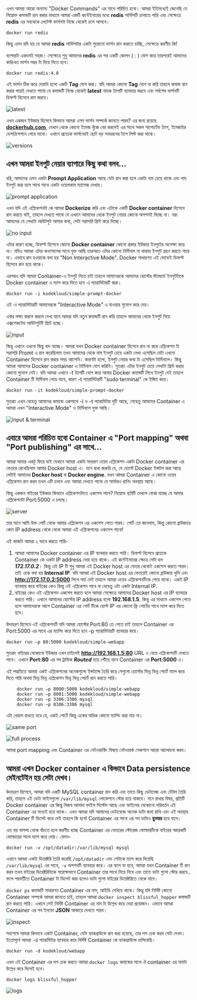 এখন আমরা আরো অন্যান্য "Docker Commands" এর সাথে পরিচিত হবো। আমরা ইতিমধ্যেই জেনেছি যে নিম্নোক্ত কমান্ডটি রান করার মাধ্যমে আমরা একটি কন্টেইনারের মধ্যে **redis** সার্ভিসটি চালাতে পারি এবং সেক্ষেত্রে **redis** এর সবথেকে লেটেস্ট ভার্সনটা নিজে থেকেই চলে আসবে।

``` docker run redis ```

কিন্তু এমন যদি হয় যে আমরা **redis** সার্ভিসটার একটা পুরোনো ভার্সন রান করাতে চাচ্ছি, সেক্ষেত্রে করণীয় কি!

ব্যাপারটা একদমই সহজ। সেক্ষেত্রে শুধু আমাদের **redis** এর পর একটি কোলন ( : ) যোগ করে তারপরেই আমাদের কাঙিখত ভার্সন নম্বর টা দিয়ে দিতে হবে।

``` docker run redis:4.0 ```

এই ভার্সন ঠিক করে দেয়াটা হলো একটি **Tag** যোগ করা। যদি আমরা কোনো **Tag** যোগ না করি তাহলে কমান্ড রান করার পরেই দেখতে পাবো যে কমান্ডটি নিজে থেকেই **latest** নামক ট্যাগটি ব্যাবহার করবে এবং সর্বশেষ ভার্সনটি ডিফল্ট হিসেবে রান করবে।

![latest](/Docker-run/latest.png)

এখন একজন ইউজার হিসেবে কিভাবে আমরা এসব ভার্সন সম্পর্কে জানতে পারব? এর জন্য রয়েছে **[dockerhub.com](https://hub.docker.com/search?q=)**, যেখান থেকে কোনো ইমেজ খুঁজে বের করলেই এর সাথে সকল সাপোর্টেড ট্যাগ, ইমেজটার ডেসক্রিপশনে পেয়ে যাবো। এখানে প্রত্যেক ভার্সনেরই ছোট বড় সবধরনের ট্যাগ লিস্ট করা থাকে।

![versions](/Docker-run/versions.png)

এখন আমরা ইনপুট নেয়ার ব্যাপারে কিছু কথা বলব... 
---

ধরি, আমাদের এমন একটা **Prompt Application** আছে যেটা রান করা হলে একটা নাম চেয়ে থাকে এবং নাম ইনপুট করা হলে সাথে সাথে একটা ওয়েলকাম ম্যাসেজ দেখায়।

![prompt application](/Docker-run/prompt%20app.png)

এখন যদি এই এপ্লিকেশনটা কে আমরা **Dockerize** করি এবং এটাকে একটি **Docker container** হিসেবে রান করতে যাই, তাহলে দেখতে পাবো যে এখানে আমাদের থেকে ইনপুট নেয়ার কোনো অপশনই দিচ্ছে না। বরং আমাদের যে লেখাটা আউটপুট আসার কথা, সেটা সরাসরি প্রিন্ট করে দিচ্ছে।

![no input](/Docker-run/no%20input.png)

এটার কারণ হচ্ছে, ডিফল্ট হিসেবে কোনো **Docker container** কোনো প্রকার ইউজার ইনপুটের অপেক্ষা করে না। যদিও আমরা এটার কনসোলের সাথে যুক্ত আছি তারপরও এটার কোনো টার্মিনাল না থাকায় ইনপুট গ্রহন করতে পারে না। এভাবে রান হওয়াকে বলা হয় "Non Interactive Mode". Docker সাধারণত এই মোডেই ডিফল্ট হিসেবে রান হয়ে থাকে।

এরপরও যদি আমরা Container-এ ইনপুট নিতে চাই তাহলে আমাদেরকে আমাদের হোস্টের স্ট্যান্ডার্ড ইনপুটটাকে Docker container এ ম্যাপ করে দিতে হবে -i প্যারামিটারটি দ্বারা।

``` docker run -i kodekloud/simple-prompt-docker ```

এই -i প্যারামিটারটি আমাদেরকে "Interactive Mode" এ যাওয়ার সুযোগ করে দেয়।

এবার লক্ষ্য করলে করলে দেখা যাবে আমরা যদি নতুন কমান্ডটি রান করি তাহলে আমাদের থেকে ইনপুট নিয়ে এক্সপেকটেড আউটপুটটি প্রিন্ট হচ্ছে।

![input](/Docker-run//input.png)

কিন্তু এখানে এখনো কিছু বাদ যাচ্ছে। আমরা যখন Docker container হিসেবে রান না করে এপ্লিকেশন টা সরাসরি Promt এ রান করেছিলাম তখন আমাদের থেকে নাম ইনপুট চেয়ে একটা লেখা এসেছিল যেটা এখনো Container হিসেবে রান করার সময় আসেনি। কারণটা হলো, ইনপুট নেয়ার কথা টা এসেছিল টার্মিনালে। কিন্তু আমরা আমাদের Docker container এ টার্মিনাল যোগ করিনি। সুতরাং এটার ইনপুট চেয়ে লেখাটা প্রিন্ট করার কোনো সুযোগ নেই। যদি আমরা এখানে -t ট্যাগটি যোগ করে আবার Docker কমান্ডটি লিখে ইনপুট দেই তাহলে Container টি টার্মিনাল পেয়ে যাবে, কারণ -t প্যারামিটারটি "sudo terminal" কে ইঙ্গিত করে।

``` docker run -it kodekloud/simple-prompt-docker ```

সুতরাং এখন যেহেতু আমাদের কমান্ডে একসাথে -i ও -t প্যারামিটার দুটি আছে, সেহেতু আমাদের Container এ আমরা এখন "Interactive Mode" ও টার্মিনালে যুক্ত আছি।

![input & terminal](/Docker-run/input%20%26%20terminal.png)

এবারে আমরা পরিচিত হবো Container এ "Port mapping" অথবা "Port publishing" এর সাথে...
---

আমরা আবার একটু ফিরে যাই যেখানে আমরা একটা সাধারণ ওয়েব এপ্লিকেশন একটা Docker container এর ভেতরে রেখেছিলাম আমার Docker host এ। মনে রাখা জরুরি যে, যে হোস্টে Docker ইন্সটল করা আছে সেটাই আমাদের **Docker host** বা **Docker engine**. 
যখন আমরা Container এ কোনো ওয়েব এপ্লিকেশন রান করব তখন এটি চলবে এবং আমরা দেখতে পাবো যে সার্ভারও রানিং অবস্থায় আছে।

কিন্তু একজন বাইরের ইউজার কিভাবে এপ্লিকেশনটাতে একসেস পাবে? নিম্নোক্ত ছবিটি দেখলে বোঝা যাচ্ছে যে আমার এপ্লিকেশনটা Port:5000 এ চলছে।

![server](/Docker-run/server.png)

তার মানে আমি উক্ত পোর্ট থেকে আমার এপ্লিকেশন এর একসেস পেতে পারব। পোর্ট তো জানলাম, কিন্তু কোনো ব্রাউজারে কোন IP address থেকে থেকে আমরা এই এপ্লিকেশনের একসেস পাবো!

এই কাজটা আমরা ২ ভাবে করতে পারি-

1. আমরা আমাদের Docker container এর IP ব্যাবহার করতে পারি। ডিফল্ট হিসেবে প্রত্যেক Container কে একটা IP address দেয়া হয়ে থাকে। এই কন্টেইনারের ক্ষেত্রে সেটা হল ***172.17.0.2***। কিন্তু এই IP টি শুধু আমরা এই Docker host এর ভেতর থেকেই একসেস করতে পারব। তাই একে বলা হয় **Internal IP**. যদি আমরা এই Docker host এর ভেতরেই কোনো ব্রাউজার খুলি এবং **http://172.17.0.2:5000** লিখে সার্চ দেই তাহলে আমরা ওয়েব এপ্লিকেশনটিকে পেয়ে যাবো। একই IP ব্যাবহার করে বাইরের কেও কিন্তু এই এপ্লিকেশন পাবে না যেহেতু এটা একটা Internal IP.
2. বাইরের কেও এই এপ্লিকেশন একসেস করতে হলে আমরা সেক্ষেত্রে আমাদের Docker host এর IP ব্যাবহার করতে পারি। এখানে আমাদের হোস্টের IP address হলো **192.168.1.5**. কিন্তু এর মাধ্যমে একসেস পেতে হলে আমাদেরকে আগে Container এর পোর্ট টিকে হোস্ট IP এর কোনো ফ্রি পোর্টের সাথে ম্যাপ করে দিতে হবে।

উদাহরণ হিসেবে এই এপ্লিকেশনটি যদি আমরা হোস্টের Port:80 তে পেতে চাই তাহলে Container এর Port:5000 এর সাথে এর ম্যাপিং করে দিতে হবে -p প্যারামিটারটি ব্যাবহার করে।

``` docker run –p 80:5000 kodekloud/simple-webapp ```

সুতরাং বাইরের যেকোনো ইউজার এখন চাইলেই **http://192.168.1.5:80** URL এ যেয়ে এপ্লিকেশনটি দেখতে পাবে। এখানে **Port:80** এর সব ট্রাফিক ***Routed*** হয়ে পৌঁছে যাবে Container এর **Port:5000** এ।

এই পদ্ধতিতে আমরা একই এপ্লিকেশনের অনেকগুলো ইন্সট্যান্স তৈরি করে সেগুলো হোস্টের ভিন্ন ভিন্ন পোর্টে ম্যাপ করে দিতে পারি অথবা ভিন্ন ভিন্ন এপ্লিকেশন ভিন্ন ভিন্ন পোর্টে রান করতে পারি।

``` 
    docker run –p 8000:5000 kodekloud/simple-webapp
    docker run –p 8001:5000 kodekloud/simple-webapp
    docker run –p 3306:3306 mysql
    docker run –p 8306:3306 mysql 
```

এটা খেয়াল রাখতে হবে যে, একই পোর্টে কিন্তু একের অধিক কোনো ম্যাপিং করা যায় না।

![same port](/Docker-run/same%20port.png)

![full process](/Docker-run/full%20process.png)


আমরা port mapping এবং Container এর নেটওয়ার্কিং বিষয়ে নেটওয়ার্ক সেকশনে আরো আলোচনা করব।

আমরা এখন Docker container এ কিভাবে Data persistence মেইনটেইন হয় সেটা দেখব।
---

উদাহরণ হিসেবে, আমরা যদি একটি MySQL container রান করি এবং তাতে কিছু ডেটাবেজ এবং টেবিল তৈরি করি, তাহলে এই ডেটা ফাইলগুলো ```/var/lib/mysql``` লোকেশনে স্টোর হয়ে থাকবে। মনে রাখার বিষয়, প্রতিটি Docker container এর কিন্তু নিজস্ব আলাদা ফাইল সিস্টেম আছে এবং ফাইলের যেকোনো পরিবর্তন এই Container এর মধ্যেই হয়ে থাকে। এখন আমরা যদি আমাদের ডেটাবেজে অনেক ডাটা জমা রাখি এবং এই অবস্থায় Container টি ডিলেট করে দেই তাহলে কি হবে! Container এর সাথে এর সব ডাটাও **ছুমন্তর** হয়ে যাবে।

এত বড় ঘাপলা থেকে বাঁচতে হলে করণীয় হচ্ছে Container এর ভেতরের স্টোরেজ ফোল্ডারটিকে বাইরের আরেকটি ফোল্ডারের সাথে ম্যাপ করে দেয়া। যেমন-

```
docker run -v /opt/datadir:/var/lib/mysql mysql
```

এখানে আমরা একটা ডিরেক্টরি তৈরি করেছি ```/opt/datadir``` এবং সেটাকে ম্যাপ করে দিয়েছি ```/var/lib/mysql``` এর সাথে, ```-v``` অপশনটি ব্যাবহার করে। এর ফলে যা হবে, আমরা যখন Container টি রান করব তখন বাইরের ডিরেক্টরিটাকে পরোক্ষভাবে Container তার সাথে নিয়ে নিবে এবং তাতে ডাটা গুলো স্টোর করবে.. ফলে পরবর্তীতে Container টা ডিলেট করা হলেও ডাটা গুলো বাইরের ডিরেক্টরিতে থেকে যাবে।

```docker ps``` কমান্ডটি সাধারণত Container এর নাম, আইডি দেখিয়ে থাকে। কিন্তু যদি নির্দিষ্ট কোনো Container সম্পর্কে আমরা জানতে চাই, তাহলে আমরা ```docker inspect blissful_hopper``` কমান্ডটি রান করতে পারি। এখানে সেই নির্দিষ্ট Container এর নাম টা উল্লেখ করে দেয়া প্রয়োজন। এভাবে আমরা Container এর সব ইনফো **JSON** আকারে দেখতে পারব।

![inspect](/Docker-run/inspect.png)

সবশেষে আমরা কিভাবে একটা Container, যেটা ব্যাকগ্রাউন্ডে রান করা হয়েছে, তার লগ চেক করব সেটা দেখব। ইতোপূর্বে আমরা ```-d``` প্যারামিটার ব্যাবহার করে নির্দিষ্ট Container কে ব্যাকগ্রাউন্ডে চালিয়েছি।

```docker run -d kodekloud/webapp```

এখন এই Container এর লগ চেক করতে আমরা ```docker logs``` কমান্ডের সাথে ঐ container এর নামটা উল্লেখ করে দিলেই হবে।

```docker logs blissful_hopper```

![logs](/Docker-run/logs.png)